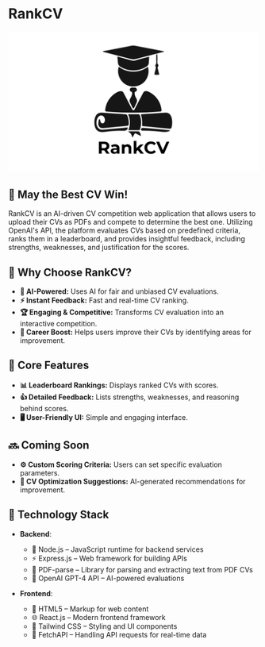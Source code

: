 # RankCV

![RankCV Logo](https://github.com/ramygamal231/RankCV/blob/main/RankCV%20Logo.png)

## 📄 May the Best CV Win!

RankCV is an AI-driven CV competition web application that allows users to upload their CVs as PDFs and compete to determine the best one. Utilizing OpenAI's API, the platform evaluates CVs based on predefined criteria, ranks them in a leaderboard, and provides insightful feedback, including strengths, weaknesses, and justification for the scores.

## 🚀 **Why Choose RankCV?**
- **🤖 AI-Powered:** Uses AI for fair and unbiased CV evaluations.
- **⚡ Instant Feedback:** Fast and real-time CV ranking.
- **🏆 Engaging & Competitive:** Transforms CV evaluation into an interactive competition.
- **🚀 Career Boost:** Helps users improve their CVs by identifying areas for improvement.

## 🌟 **Core Features**
- **📊 Leaderboard Rankings:** Displays ranked CVs with scores.
- **👍 Detailed Feedback:** Lists strengths, weaknesses, and reasoning behind scores.
- **🖥️ User-Friendly UI:** Simple and engaging interface.

## 🔜 **Coming Soon**
- **⚙️ Custom Scoring Criteria:** Users can set specific evaluation parameters.
- **📝 CV Optimization Suggestions:** AI-generated recommendations for improvement.

## 🔧 **Technology Stack**

- **Backend**:
  - 🐍 Node.js – JavaScript runtime for backend services
  - ⚡ Express.js – Web framework for building APIs
  - 🧾 PDF-parse – Library for parsing and extracting text from PDF CVs
  - 🤖 OpenAI GPT-4 API – AI-powered evaluations

- **Frontend**:
  - 📄 HTML5 – Markup for web content
  - 🌐 React.js – Modern frontend framework
  - 🎨 Tailwind CSS – Styling and UI components
  - 🔌 FetchAPI – Handling API requests for real-time data
